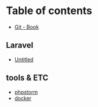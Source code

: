 # Table of contents

* [Git - Book](README.md)

## Laravel

* [Untitled](laravel/untitled.md)

## tools & ETC

* [phpstorm](tools-and-etc/phpstorm.md)
* [docker](tools-and-etc/docker.md)

